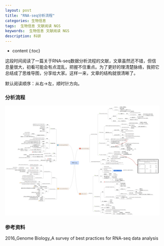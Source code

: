 ```yaml
---
layout: post
title: "RNA-seq分析流程"
categories: 生物信息
tags:  生物信息 文献阅读 NGS
keywords:  生物信息 文献阅读 NGS
description: 科研
---
```


* content
{:toc}

这段时间阅读了一篇关于RNA-seq数据分析流程的文献，文章虽然还不错，但信息量很大，初看可能会有点混乱，把握不住重点。为了更好的理清楚脉络，我把它总结成了思维导图，分享给大家。这样一来，文章的结构就很清晰了。

默认阅读顺序：从右→左，顺时针方向。

### 分析流程
![](Pic/1-RNA-seq.png)


### 参考资料
2016_Genome Biology_A survey of best practices for RNA-seq data analysis